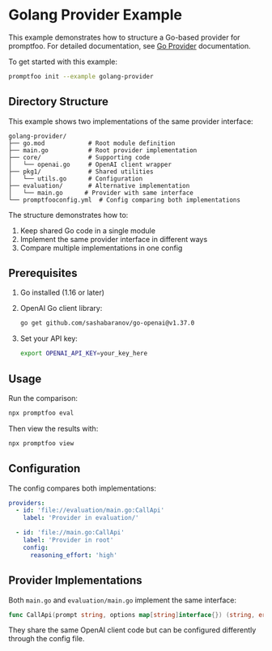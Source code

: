 # Golang Provider Example

This example demonstrates how to structure a Go-based provider for promptfoo. For detailed documentation, see [Go Provider](https://www.promptfoo.dev/docs/providers/go/) documentation.

To get started with this example:

```sh
promptfoo init --example golang-provider
```

## Directory Structure

This example shows two implementations of the same provider interface:

```
golang-provider/
├── go.mod            # Root module definition
├── main.go           # Root provider implementation
├── core/             # Supporting code
│   └── openai.go     # OpenAI client wrapper
├── pkg1/             # Shared utilities
│   └── utils.go      # Configuration
├── evaluation/       # Alternative implementation
│   └── main.go      # Provider with same interface
└── promptfooconfig.yml  # Config comparing both implementations
```

The structure demonstrates how to:

1. Keep shared Go code in a single module
2. Implement the same provider interface in different ways
3. Compare multiple implementations in one config

## Prerequisites

1. Go installed (1.16 or later)
2. OpenAI Go client library:

   ```sh
   go get github.com/sashabaranov/go-openai@v1.37.0
   ```

3. Set your API key:

   ```sh
   export OPENAI_API_KEY=your_key_here
   ```

## Usage

Run the comparison:

```sh
npx promptfoo eval
```

Then view the results with:

```sh
npx promptfoo view
```

## Configuration

The config compares both implementations:

```yaml
providers:
  - id: 'file://evaluation/main.go:CallApi'
    label: 'Provider in evaluation/'

  - id: 'file://main.go:CallApi'
    label: 'Provider in root'
    config:
      reasoning_effort: 'high'
```

## Provider Implementations

Both `main.go` and `evaluation/main.go` implement the same interface:

```go
func CallApi(prompt string, options map[string]interface{}) (string, error)
```

They share the same OpenAI client code but can be configured differently through the config file.
